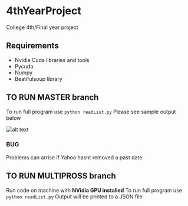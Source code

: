 # 4thYearProject
College 4th/Final year project 

## Requirements 
   - Nvidia Cuda libraries and tools
   - Pycuda
   - Numpy
   - Beatifulsoup library
   
## TO RUN MASTER branch
To run full program use `python readList.py`
Please see sample output below

![alt text](https://github.com/GLalor/Vanilla-Option-Pricer/blob/master/output.PNG "Sample output")

### BUG
  Problems can arrise if Yahoo hasnt removed a past date
  
## TO RUN MULTIPROSS branch
Run code on machine with **NVidia GPU installed**
To run full program use `python readList.py`
Output will be printed to a JSON file
